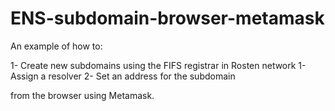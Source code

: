 # ENS-subdomain-browser-metamask

An example of how to:

1- Create new subdomains using the FIFS registrar in Rosten network
1- Assign a resolver
2- Set an address for the subdomain

from the browser using Metamask.

